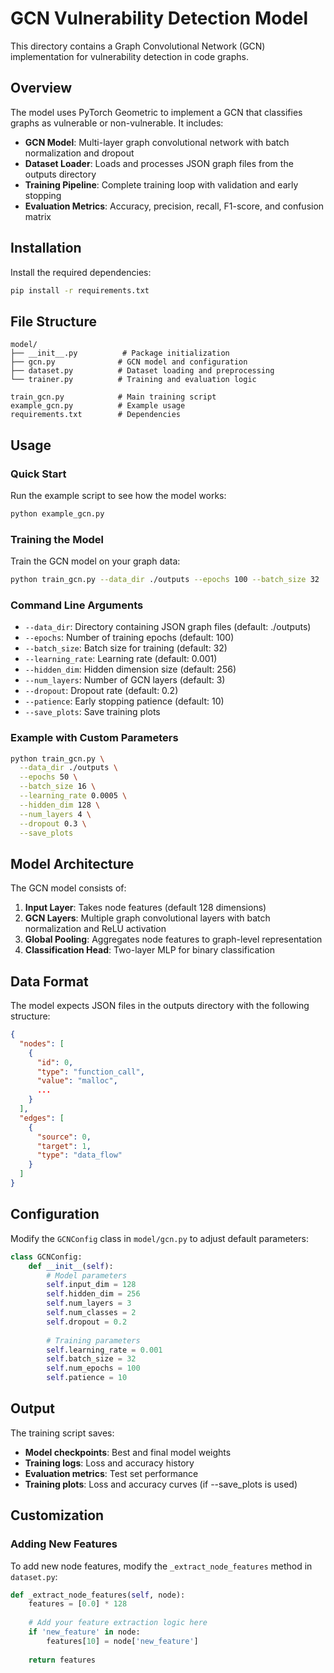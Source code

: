 # GCN Vulnerability Detection Model

This directory contains a Graph Convolutional Network (GCN) implementation for vulnerability detection in code graphs.

## Overview

The model uses PyTorch Geometric to implement a GCN that classifies graphs as vulnerable or non-vulnerable. It includes:

- **GCN Model**: Multi-layer graph convolutional network with batch normalization and dropout
- **Dataset Loader**: Loads and processes JSON graph files from the outputs directory
- **Training Pipeline**: Complete training loop with validation and early stopping
- **Evaluation Metrics**: Accuracy, precision, recall, F1-score, and confusion matrix

## Installation

Install the required dependencies:

```bash
pip install -r requirements.txt
```

## File Structure

```
model/
├── __init__.py          # Package initialization
├── gcn.py              # GCN model and configuration
├── dataset.py          # Dataset loading and preprocessing
└── trainer.py          # Training and evaluation logic

train_gcn.py            # Main training script
example_gcn.py          # Example usage
requirements.txt        # Dependencies
```

## Usage

### Quick Start

Run the example script to see how the model works:

```bash
python example_gcn.py
```

### Training the Model

Train the GCN model on your graph data:

```bash
python train_gcn.py --data_dir ./outputs --epochs 100 --batch_size 32
```

### Command Line Arguments

- `--data_dir`: Directory containing JSON graph files (default: ./outputs)
- `--epochs`: Number of training epochs (default: 100)
- `--batch_size`: Batch size for training (default: 32)
- `--learning_rate`: Learning rate (default: 0.001)
- `--hidden_dim`: Hidden dimension size (default: 256)
- `--num_layers`: Number of GCN layers (default: 3)
- `--dropout`: Dropout rate (default: 0.2)
- `--patience`: Early stopping patience (default: 10)
- `--save_plots`: Save training plots

### Example with Custom Parameters

```bash
python train_gcn.py \
  --data_dir ./outputs \
  --epochs 50 \
  --batch_size 16 \
  --learning_rate 0.0005 \
  --hidden_dim 128 \
  --num_layers 4 \
  --dropout 0.3 \
  --save_plots
```

## Model Architecture

The GCN model consists of:

1. **Input Layer**: Takes node features (default 128 dimensions)
2. **GCN Layers**: Multiple graph convolutional layers with batch normalization and ReLU activation
3. **Global Pooling**: Aggregates node features to graph-level representation
4. **Classification Head**: Two-layer MLP for binary classification

## Data Format

The model expects JSON files in the outputs directory with the following structure:

```json
{
  "nodes": [
    {
      "id": 0,
      "type": "function_call",
      "value": "malloc",
      ...
    }
  ],
  "edges": [
    {
      "source": 0,
      "target": 1,
      "type": "data_flow"
    }
  ]
}
```

## Configuration

Modify the `GCNConfig` class in `model/gcn.py` to adjust default parameters:

```python
class GCNConfig:
    def __init__(self):
        # Model parameters
        self.input_dim = 128
        self.hidden_dim = 256
        self.num_layers = 3
        self.num_classes = 2
        self.dropout = 0.2
        
        # Training parameters
        self.learning_rate = 0.001
        self.batch_size = 32
        self.num_epochs = 100
        self.patience = 10
```

## Output

The training script saves:

- **Model checkpoints**: Best and final model weights
- **Training logs**: Loss and accuracy history
- **Evaluation metrics**: Test set performance
- **Training plots**: Loss and accuracy curves (if --save_plots is used)

## Customization

### Adding New Features

To add new node features, modify the `_extract_node_features` method in `dataset.py`:

```python
def _extract_node_features(self, node):
    features = [0.0] * 128
    
    # Add your feature extraction logic here
    if 'new_feature' in node:
        features[10] = node['new_feature']
    
    return features
```